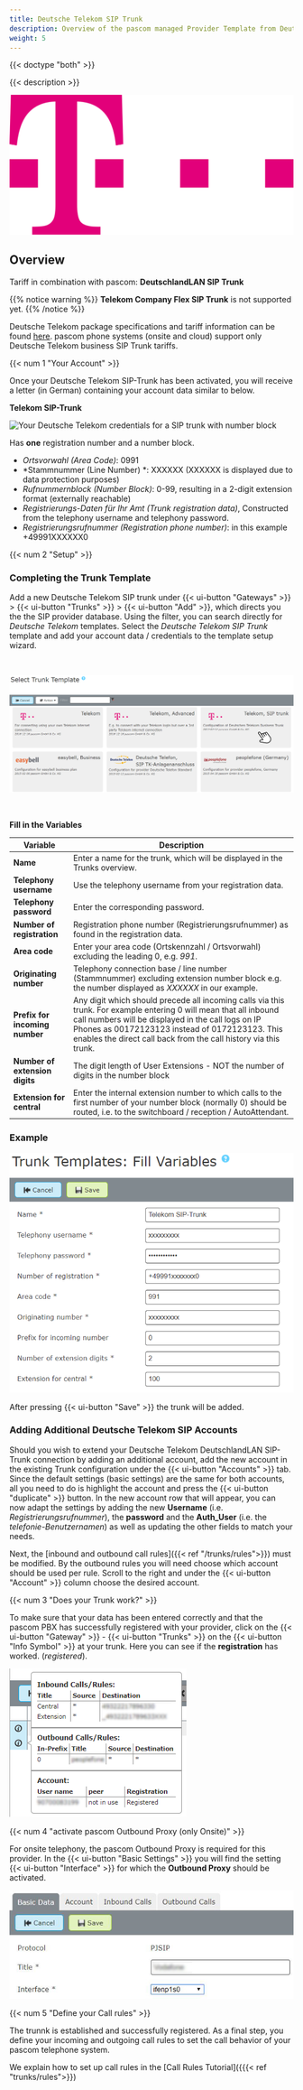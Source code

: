 ```yaml
---
title: Deutsche Telekom SIP Trunk
description: Overview of the pascom managed Provider Template from Deutsche Telekom
weight: 5
---
```


{{< doctype "both"  >}}

{{< description >}}

![Deutsche Telekom Provider Logo](deutsche-telekom-logo.png?width=50%)

## Overview

Tariff in combination with pascom: **DeutschlandLAN SIP Trunk**  

{{% notice warning %}}
**Telekom Company Flex SIP Trunk** is not supported yet.
{{% /notice %}}


Deutsche Telekom package specifications and tariff information can be found [here](https://geschaeftskunden.telekom.de/startseite/festnetz-internet/tarife/333506/deutschlandlan-sip-trunk.html). pascom phone systems (onsite and cloud) support only Deutsche Telekom business SIP Trunk tariffs.  

{{< num 1 "Your Account" >}}

Once your Deutsche Telekom  SIP-Trunk has been activated, you will receive a letter (in German) containing your account data similar to below. 


**Telekom SIP-Trunk**

![Your Deutsche Telekom credentials for a SIP trunk with number block](telekom-access-data.de.png?width=70%)

Has **one** registration number and a number block.

+ *Ortsvorwahl (Area Code)*: 0991
+ *Stammnummer (Line Number) *: XXXXXX (XXXXXX is displayed due to data protection purposes)
+ *Rufnummernblock (Number Block)*: 0-99, resulting in a 2-digit extension format (externally reachable)
+ *Registrierungs-Daten für Ihr Amt (Trunk registration data)*, Constructed from the telephony username and telephony password.
+ *Registrierungsrufnummer (Registration phone number)*: in this example +49991XXXXXX0

{{< num 2 "Setup" >}}

### Completing the Trunk Template

Add a new Deutsche Telekom SIP trunk under {{< ui-button "Gateways" >}} > {{< ui-button "Trunks" >}} > {{< ui-button "Add" >}}, which directs you the the SIP provider database. Using the filter, you can search directly for *Deutsche Telekom* templates. Select the *Deutsche Telekom SIP Trunk* template and add your account data / credentials to the template setup wizard.

<br />

![Telekom SIP Trunk Template](choose-template.en.PNG)

<br />

**Fill in the Variables**

|Variable|Description|
|---|---|
|**Name**|Enter a name for the trunk, which will be displayed in the Trunks overview.|
|**Telephony username**|Use the telephony username from your registration data.|
|**Telephony password**|Enter the corresponding password.|
|**Number of registration**|Registration phone number (Registrierungsrufnummer) as found in the registration data.|
|**Area code**|Enter your area code (Ortskennzahl / Ortsvorwahl) excluding the leading 0, e.g. *991*.|
|**Originating number**|Telephony connection base / line number (Stammnummer) excluding extension number block e.g. the number displayed as *XXXXXX* in our example.|
|**Prefix for incoming number**|Any digit which should precede all incoming calls via this trunk. For example entering 0 will mean that all inbound call numbers will be displayed in the call logs on IP Phones as 00172123123 instead of 0172123123. This enables the direct call back from the call history via this trunk.|
|**Number of extension digits**|The digit length of User Extensions - NOT the number of digits in the number block|
|**Extension for central**|Enter the internal extension number to which calls to the first number of your number block (normally 0) should be routed, i.e. to the switchboard / reception / AutoAttendant.|

### Example

![Fill Template](fill-variables.en.PNG?width=70%)

After pressing {{< ui-button "Save" >}} the trunk will be added. 


### Adding Additional Deutsche Telekom SIP Accounts

Should you wish to extend your Deutsche Telekom DeutschlandLAN SIP-Trunk connection by adding an additional account, add the new account in the existing Trunk configuration under the {{< ui-button "Accounts" >}} tab. Since the default settings (basic settings) are the same for both accounts, all you need to do is highlight the account and press the {{< ui-button "duplicate" >}} button. In the new account row that will appear, you can now adapt the settings by adding the new **Username** (i.e. *Registrierungsrufnummer*), the **password** and the **Auth_User** (i.e. the *telefonie-Benutzernamen*) as well as updating the other fields to match your needs.

Next, the [inbound and outbound call rules]({{< ref "/trunks/rules">}}) must be modified. By the outbound rules you will need choose which account should be used per rule. Scroll to the right and under the {{< ui-button "Account" >}} column choose the desired account.


{{< num 3 "Does your Trunk work?" >}}

To make sure that your data has been entered correctly and that the pascom PBX has successfully registered with your provider, click on the {{< ui-button "Gateway" >}} - {{< ui-button "Trunks" >}} on the {{< ui-button "Info Symbol" >}} at your trunk.
Here you can see if the **registration** has worked. (*registered*).

![Trunk registered](registered-template.en.PNG?width=50%)

{{< num 4 "activate pascom Outbound Proxy (only Onsite)" >}}

For onsite telephony, the pascom Outbound Proxy is required for this provider. In the {{< ui-button "Basic Settings" >}} you will find the setting {{< ui-button "Interface" >}} for which the **Outbound Proxy** should be activated.

![Activate pascom Outbound Proxy](setup_op.en.jpg?width=70%)

{{< num 5 "Define your Call rules" >}}

The trunnk is established and successfully registered. As a final step, you define your incoming and outgoing call rules to set the call behavior of your pascom telephone system. 

We explain how to set up call rules in the [Call Rules Tutorial]({{{< ref "trunks/rules">}})
